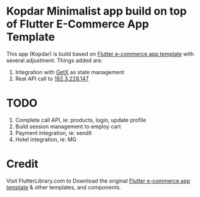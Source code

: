 # Kopdar Minimalist app build on top of Flutter E-Commerce App Template

This app (Kopdar) is build based on [Flutter e-commerce app template](https://github.com/abuanwar072/E-commerce-Complete-Flutter-UI) with several adjustment. Things added are:
1. Integration with [GetX](https://pub.dev/packages/get) as state management
2. Real API call to [192.3.228.147](http://192.3.228.147:3000/index.html?urls.primaryName=swagger#/)

# TODO
1. Complete call API, ie: products, login, update profile
2. Build session management to employ cart
3. Payment integration, ie: xendit
4. Hotel integration, ie: MG

# Credit
Visit FlutterLibrary.com to Download the original [Flutter e-commerce app template](https://www.flutterlibrary.com/templates/e-commerce-app) & other templates, and components.
